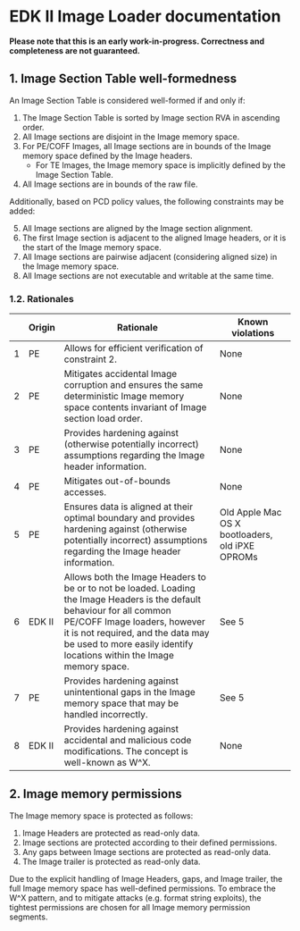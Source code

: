 # EDK II Image Loader documentation

**Please note that this is an early work-in-progress. Correctness and completeness are not guaranteed.**

## 1. Image Section Table well-formedness
An Image Section Table is considered well-formed if and only if:
1. The Image Section Table is sorted by Image section RVA in ascending order.
2. All Image sections are disjoint in the Image memory space.
3. For PE/COFF Images, all Image sections are in bounds of the Image memory space defined by the Image headers.
   * For TE Images, the Image memory space is implicitly defined by the Image Section Table.
4. All Image sections are in bounds of the raw file.

Additionally, based on PCD policy values, the following constraints may be added:

5. All Image sections are aligned by the Image section alignment.
6. The first Image section is adjacent to the aligned Image headers, or it is the start of the Image memory space.
7. All Image sections are pairwise adjacent (considering aligned size) in the Image memory space.
8. All Image sections are not executable and writable at the same time.

### 1.2. Rationales

|| Origin | Rationale | Known violations |
|---|---|---|---|
|1 | PE | Allows for efficient verification of constraint 2. | None |
|2 | PE | Mitigates accidental Image corruption and ensures the same deterministic Image memory space contents invariant of Image section load order. | None |
|3 | PE | Provides hardening against (otherwise potentially incorrect) assumptions regarding the Image header information. | None |
|4 | PE | Mitigates out-of-bounds accesses. | None |
|5 | PE | Ensures data is aligned at their optimal boundary and provides hardening against (otherwise potentially incorrect) assumptions regarding the Image header information. | Old Apple Mac OS X bootloaders, old iPXE OPROMs |
|6 | EDK II | Allows both the Image Headers to be or to not be loaded. Loading the Image Headers is the default behaviour for all common PE/COFF Image loaders, however it is not required, and the data may be used to more easily identify locations within the Image memory space. | See 5 |
|7 | PE | Provides hardening against unintentional gaps in the Image memory space that may be handled incorrectly. | See 5 |
|8 | EDK II | Provides hardening against accidental and malicious code modifications. The concept is well-known as W^X. | None |

## 2. Image memory permissions
The Image memory space is protected as follows:
1. Image Headers are protected as read-only data.
2. Image sections are protected according to their defined permissions.
3. Any gaps between Image sections are protected as read-only data.
4. The Image trailer is protected as read-only data.

Due to the explicit handling of Image Headers, gaps, and Image trailer, the full Image memory space has well-defined permissions. To embrace the W^X pattern, and to mitigate attacks (e.g. format string exploits), the tightest permissions are chosen for all Image memory permission segments.